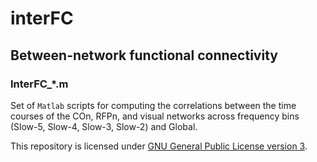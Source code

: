 # interFC

## Between-network functional connectivity

### InterFC_*.m
Set of `Matlab` scripts for computing the correlations between the time courses of the COn, RFPn, and visual networks across frequency bins (Slow-5, Slow-4, Slow-3, Slow-2) and Global.

This repository is licensed under [GNU General Public License version 3](https://www.gnu.org/licenses/gpl-3.0.en.html).
